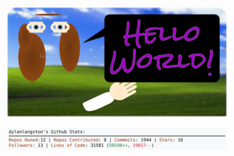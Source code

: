 <!-- 
Version 2.0.25
Built Tue May 28 2024 14:13:19 GMT+0000 (Coordinated Universal Time)
-->

<h1 align="center">
  <a href="./src/ReadMe.md" title="Click to View Source">
    <picture width="100%" alt="Dylan">
      <source media="(prefers-color-scheme: dark)" srcset="dylan-dark.svg?version=2.0.25">
      <img src="dylan-light.svg?version=2.0.25" alt="Dylan">
    </picture>
  </a>
</h1>

<div align="center">
  <picture width="100%" alt="Profile Info and Stats">
    <source media="(prefers-color-scheme: dark)" srcset="stats-dark.svg?version=2.0.25">
    <img src="stats-light.svg?version=2.0.25" alt="Profile Info and Stats">
  </picture>
</div>
